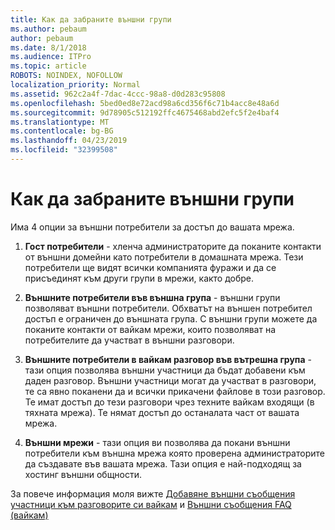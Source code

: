 ```yaml
---
title: Как да забраните външни групи
ms.author: pebaum
author: pebaum
ms.date: 8/1/2018
ms.audience: ITPro
ms.topic: article
ROBOTS: NOINDEX, NOFOLLOW
localization_priority: Normal
ms.assetid: 962c2a4f-7dac-4ccc-98a8-d0d283c95808
ms.openlocfilehash: 5bed0ed8e72acd98a6cd356f6c71b4acc8e48a6d
ms.sourcegitcommit: 9d78905c512192ffc4675468abd2efc5f2e4baf4
ms.translationtype: MT
ms.contentlocale: bg-BG
ms.lasthandoff: 04/23/2019
ms.locfileid: "32399508"
---
```

# <a name="how-to-disable-external-groups"></a>Как да забраните външни групи

Има 4 опции за външни потребители за достъп до вашата мрежа.
  
1. **Гост потребители** - хленча администраторите да поканите контакти от външни домейни като потребители в домашната мрежа. Тези потребители ще видят всички компанията фуражи и да се присъединят към други групи в мрежи, както добре. 
    
2. **Външните потребители във външна група** - външни групи позволяват външни потребители. Обхватът на външен потребител достъп е ограничен до външната група. С външни групи можете да поканите контакти от вайкам мрежи, които позволяват на потребителите да участват в външни разговори. 
    
3. **Външните потребители в вайкам разговор във вътрешна група** - тази опция позволява външни участници да бъдат добавени към даден разговор. Външни участници могат да участват в разговори, те са явно поканени да и всички прикачени файлове в този разговор. Те имат достъп до тези разговори чрез техните вайкам входящи (в тяхната мрежа). Те нямат достъп до останалата част от вашата мрежа. 
    
4. **Външни мрежи** - тази опция ви позволява да покани външни потребители към външна мрежа която проверена администраторите да създавате във вашата мрежа. Тази опция е най-подходящ за хостинг външни общности. 
    
За повече информация моля вижте [Добавяне външни съобщения участници към разговорите си вайкам](https://support.office.com/article/add-external-messaging-participants-to-your-yammer-conversations-423653bb-86b2-4eac-9d7e-dca121f7c16c?ui=en-US&amp;rs=en-US&amp;ad=US) и [Външни съобщения FAQ (вайкам)](https://support.office.com/article/External-messaging-FAQ-Yammer-35b59d6c-bb1c-4541-bf19-9f67d2f2b199)
  

